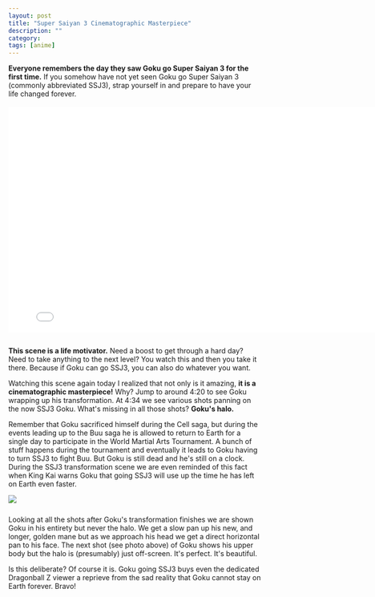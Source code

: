 ```yaml
---
layout: post
title: "Super Saiyan 3 Cinematographic Masterpiece"
description: ""
category: 
tags: [anime]
---
```


**Everyone remembers the day they saw Goku go Super Saiyan 3 for the first time.** If you somehow have not yet seen Goku go Super Saiyan 3 (commonly abbreviated SSJ3), strap yourself in and prepare to have your life changed forever.

<div style="text-align: center; padding-top: 0.25em; padding-bottom: 1em;">
<iframe width="800" height="450" src="//www.youtube-nocookie.com/embed/9F20IeFnG8w?rel=0" frameborder="0"></iframe>
</div>

**This scene is a life motivator.** Need a boost to get through a hard day? Need to take anything to the next level? You watch this and then you take it there. Because if Goku can go SSJ3, you can also do whatever you want.

Watching this scene again today I realized that not only is it amazing, **it is a cinematographic masterpiece!** Why? Jump to around 4:20 to see Goku wrapping up his transformation. At 4:34 we see various shots panning on the now SSJ3 Goku. What's missing in all those shots? **Goku's halo.**

Remember that Goku sacrificed himself during the Cell saga, but during the events leading up to the Buu saga he is allowed to return to Earth for a single day to participate in the World Martial Arts Tournament. A bunch of stuff happens during the tournament and eventually it leads to Goku having to turn SSJ3 to fight Buu. But Goku is still dead and he's still on a clock. During the SSJ3 transformation scene we are even reminded of this fact when King Kai warns Goku that going SSJ3 will use up the time he has left on Earth even faster.

<div>
	<img class="rounded-corners" style="max-width: 600px; border: 1px;" src="{{ site.images2017 }}/09-24/ssj3.png"/>
	<p class="caption-text" style="line-height: 1.5em; margin-bottom: 24px;"><strong></strong></p>
</div>

Looking at all the shots after Goku's transformation finishes we are shown Goku in his entirety but never the halo. We get a slow pan up his new, and longer, golden mane but as we approach his head we get a direct horizontal pan to his face. The next shot (see photo above) of Goku shows his upper body but the halo is (presumably) just off-screen. It's perfect. It's beautiful.

Is this deliberate? Of course it is. Goku going SSJ3 buys even the dedicated Dragonball Z viewer a reprieve from the sad reality that Goku cannot stay on Earth forever. Bravo! 

[1]: https://www.youtube.com/watch?v=9F20IeFnG8w
